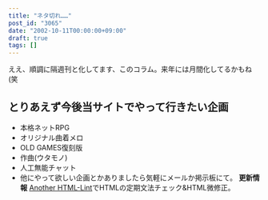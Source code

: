 ```yaml
---
title: "ネタ切れ……"
post_id: "3065"
date: "2002-10-11T00:00:00+09:00"
draft: true
tags: []
---
```



ええ、順調に隔週刊と化してます、このコラム。来年には月間化してるかもね(笑
## とりあえず今後当サイトでやって行きたい企画


  * 本格ネットRPG
  * オリジナル曲着メロ
  * OLD GAMES復刻版
  * 作曲(ウタモノ)
  * 人工無能チャット
  * 他にやって欲しい企画とかありましたら気軽にメールか掲示板にて。
**更新情報** [Another HTML-Lint](http://www.htmllint.net/html-lint/)でHTMLの定期文法チェック&HTML微修正。
